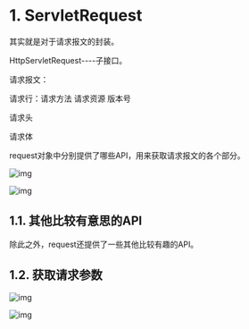 # 1.  ServletRequest

其实就是对于请求报文的封装。

HttpServletRequest----子接口。

请求报文：

请求行：请求方法 请求资源 版本号

请求头

 

请求体

request对象中分别提供了哪些API，用来获取请求报文的各个部分。

![img](file:///C:/Users/飒飒/AppData/Local/Temp/msohtmlclip1/01/clip_image002.gif)

![img](file:///C:/Users/飒飒/AppData/Local/Temp/msohtmlclip1/01/clip_image004.gif)

## 1.1. 其他比较有意思的API

除此之外，request还提供了一些其他比较有趣的API。

## 1.2. 获取请求参数

![img](file:///C:/Users/飒飒/AppData/Local/Temp/msohtmlclip1/01/clip_image006.gif)

![img](file:///C:/Users/飒飒/AppData/Local/Temp/msohtmlclip1/01/clip_image008.gif)
